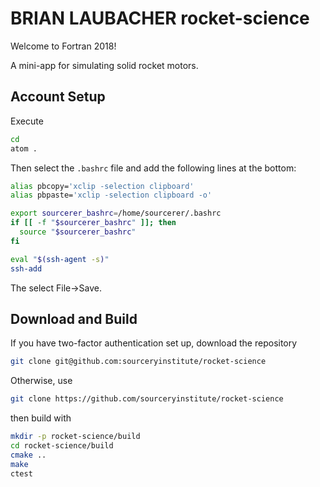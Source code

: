 BRIAN LAUBACHER rocket-science
==============

Welcome to Fortran 2018!

A mini-app for simulating solid rocket motors.

Account Setup
-------------
Execute
```bash
cd 
atom .
```
Then select the `.bashrc` file and add the following lines at the bottom:
```bash
alias pbcopy='xclip -selection clipboard'
alias pbpaste='xclip -selection clipboard -o'

export sourcerer_bashrc=/home/sourcerer/.bashrc
if [[ -f "$sourcerer_bashrc" ]]; then
  source "$sourcerer_bashrc"
fi

eval "$(ssh-agent -s)"
ssh-add
```
The select File->Save.

Download and Build
------------------
If you have two-factor authentication set up, download the repository
```bash
git clone git@github.com:sourceryinstitute/rocket-science
```
Otherwise, use
```bash
git clone https://github.com/sourceryinstitute/rocket-science
```
then build with 
```bash
mkdir -p rocket-science/build
cd rocket-science/build
cmake ..
make
ctest
```
